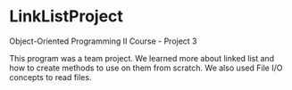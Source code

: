 # LinkListProject
Object-Oriented Programming II Course - Project 3

This program was a team project. We learned more about linked list and how to create methods to use on them from scratch. 
We also used File I/O concepts to read files. 
